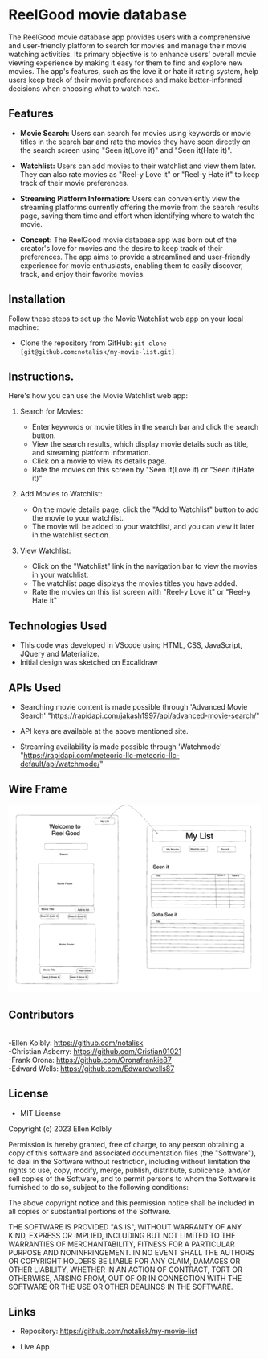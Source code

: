 # ReelGood movie database

The ReelGood movie database app provides users with a comprehensive and user-friendly platform to search for movies and manage their movie watching activities. Its primary objective is to enhance users' overall movie viewing experience by making it easy for them to find and explore new movies. The app's features, such as the love it or hate it rating system, help users keep track of their movie preferences and make better-informed decisions when choosing what to watch next.

## Features
- **Movie Search:** Users can search for movies using keywords or movie titles in the search bar and rate the movies they have seen directly on the search screen using "Seen it(Love it)" and "Seen it(Hate it)".

- **Watchlist:** Users can add movies to their watchlist and view them later. They can also rate movies as "Reel-y Love it" or "Reel-y Hate it" to keep track of their movie preferences.

- **Streaming Platform Information:** Users can conveniently view the streaming platforms currently offering the movie from the search results page, saving them time and effort when identifying where to watch the movie.

- **Concept:** The ReelGood movie database app was born out of the creator's love for movies and the desire to keep track of their preferences. The app aims to provide a streamlined and user-friendly experience for movie enthusiasts, enabling them to easily discover, track, and enjoy their favorite movies.



## Installation

Follow these steps to set up the Movie Watchlist web app on your local machine:

- Clone the repository from GitHub: `git clone [git@github.com:notalisk/my-movie-list.git]`


 ## Instructions.  <!--(ADD IMAGES) -->

Here's how you can use the Movie Watchlist web app:

1. Search for Movies:
   - Enter keywords or movie titles in the search bar and click the search button.
   - View the search results, which display movie details such as title, and streaming platform information.
   - Click on a movie to view its details page.
   - Rate the movies on this screen by "Seen it(Love it) or "Seen it(Hate it)"

2. Add Movies to Watchlist:
   - On the movie details page, click the "Add to Watchlist" button to add the movie to your watchlist.
   - The movie will be added to your watchlist, and you can view it later in the watchlist section.

3. View Watchlist:
   - Click on the "Watchlist" link in the navigation bar to view the movies in your watchlist.
   - The watchlist page displays the movies titles you have added.
   - Rate the movies on this list screen with "Reel-y Love it" or "Reel-y Hate it"


## Technologies Used

- This code was developed in VScode using HTML, CSS, JavaScript, JQuery and Materialize. 
- Initial design was sketched on Excalidraw

## APIs Used

- Searching movie content is made possible through 'Advanced Movie Search' 
"https://rapidapi.com/jakash1997/api/advanced-movie-search/"
- API keys are available at the above mentioned site. 

- Streaming availability is made possible through 'Watchmode'
"https://rapidapi.com/meteoric-llc-meteoric-llc-default/api/watchmode/"


## Wire Frame
![Wire_Frame_ReelGood](./assets/Images/Wireframe_ReelGood.png)





## Contributors
\
-Ellen Kolbly: <https://github.com/notalisk> \
-Christian Asberry:  <https://github.com/Cristian01021>\
-Frank Orona: <https://github.com/Oronafrankie87>\
-Edward Wells: <https://github.com/Edwardwells87>

## License

- MIT License

Copyright (c) 2023 Ellen Kolbly

Permission is hereby granted, free of charge, to any person obtaining a copy
of this software and associated documentation files (the "Software"), to deal
in the Software without restriction, including without limitation the rights
to use, copy, modify, merge, publish, distribute, sublicense, and/or sell
copies of the Software, and to permit persons to whom the Software is
furnished to do so, subject to the following conditions:

The above copyright notice and this permission notice shall be included in all
copies or substantial portions of the Software.

THE SOFTWARE IS PROVIDED "AS IS", WITHOUT WARRANTY OF ANY KIND, EXPRESS OR
IMPLIED, INCLUDING BUT NOT LIMITED TO THE WARRANTIES OF MERCHANTABILITY,
FITNESS FOR A PARTICULAR PURPOSE AND NONINFRINGEMENT. IN NO EVENT SHALL THE
AUTHORS OR COPYRIGHT HOLDERS BE LIABLE FOR ANY CLAIM, DAMAGES OR OTHER
LIABILITY, WHETHER IN AN ACTION OF CONTRACT, TORT OR OTHERWISE, ARISING FROM,
OUT OF OR IN CONNECTION WITH THE SOFTWARE OR THE USE OR OTHER DEALINGS IN THE
SOFTWARE.

## Links
- Repository: 
https://github.com/notalisk/my-movie-list

- Live App

